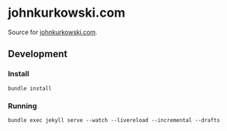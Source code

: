 # johnkurkowski.com

Source for [johnkurkowski.com](https://johnkurkowski.com).

## Development

### Install

    bundle install

### Running

    bundle exec jekyll serve --watch --livereload --incremental --drafts
